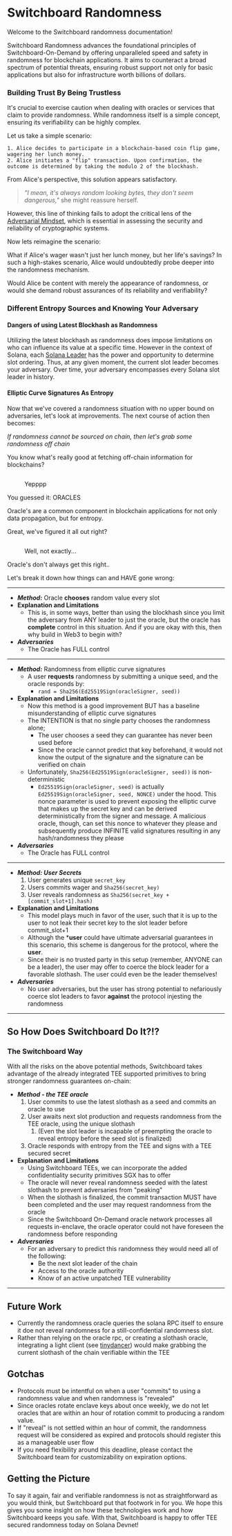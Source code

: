 # Switchboard   Randomness

Welcome to the Switchboard randomness documentation!

Switchboard Randomness advances the foundational principles of Switchboard-On-Demand by offering unparalleled speed and safety in randomness for blockchain applications. It aims to counteract a broad spectrum of potential threats, ensuring robust support not only for basic applications but also for infrastructure worth billions of dollars.

### Building Trust By Being Trustless

It's crucial to exercise caution when dealing with oracles or services that claim to provide randomness. While randomness itself is a simple concept, ensuring its verifiability can be highly complex.

Let us take a simple scenario:

```
1. Alice decides to participate in a blockchain-based coin flip game, wagering her lunch money.
2. Alice initiates a "flip" transaction. Upon confirmation, the outcome is determined by taking the modulo 2 of the blockhash.
```

From Alice's perspective, this solution appears satisfactory.

> _"I mean, it's always random looking bytes, they don't seem dangerous,"_ she might reassure herself.

However, this line of thinking fails to adopt the critical lens of the [Adversarial Mindset](https://papers.ssrn.com/sol3/papers.cfm?abstract\_id=3573099), which is essential in assessing the security and reliability of cryptographic systems.

Now lets reimagine the scenario:

What if Alice's wager wasn't just her lunch money, but her life's savings? In such a high-stakes scenario, Alice would undoubtedly probe deeper into the randomness mechanism.

Would Alice be content with merely the appearance of randomness, or would she demand robust assurances of its reliability and verifiability?

### Different Entropy Sources and Knowing Your Adversary

#### Dangers of using Latest Blockhash as Randomness

Utilizing the latest blockhash as randomness does impose limitations on who can influence its value at a specific time. However in the context of Solana, each [Solana Leader](https://docs.solanalabs.com/consensus/leader-rotation) has the power and opportunity to determine slot ordering. Thus, at any given moment, the current slot leader becomes your adversary. Over time, your adversary encompasses every Solana slot leader in history.

#### Elliptic Curve Signatures As Entropy

Now that we've covered a randomness situation with no upper bound on adversaries, let's look at improvements. The next course of action then becomes:

_If randomness cannot be sourced on chain, then let's grab some randomness off chain_

You know what's really good at fetching off-chain information for blockchains?

<figure><img src="../.gitbook/assets/spaces_Sgm72uKz5YhjYH7GcbB5_uploads_CAee9wEae0N0GAD5DNCo_giphy-1-1.webp" alt=""><figcaption><p>Yepppp</p></figcaption></figure>

You guessed it: ORACLES

Oracle's are a common component in blockchain applications for not only data propagation, but for entropy.

Great, we've figured it all out right?

<figure><img src="../.gitbook/assets/spaces_Sgm72uKz5YhjYH7GcbB5_uploads_CqSKZ72JHlQyumzv8pWu_giphy-2.webp" alt=""><figcaption><p>Well, not exactly...</p></figcaption></figure>

Oracle's don't always get this right..

Let's break it down how things can and HAVE gone wrong:

***

* _**Method:**_ Oracle **chooses** random value every slot
* **Explanation and Limitations**
  * This is, in some ways, better than using the blockhash since you limit the adversary from ANY leader to just the oracle, but the oracle has **complete** control in this situation. And if you are okay with this, then why build in Web3 to begin with?
* _**Adversaries**_
  * The Oracle has FULL control

***

* _**Method:**_ Randomness from elliptic curve signatures
  * A user **requests** randomness by submitting a unique seed, and the oracle responds by:
    * `rand = Sha256(Ed25519Sign(oracleSigner, seed))`
* **Explanation and Limitations**
  * Now this method is a good improvement BUT has a baseline misunderstanding of elliptic curve signatures
  * The INTENTION is that no single party chooses the randomness alone;
    * The user chooses a seed they can guarantee has never been used before
    * Since the oracle cannot predict that key beforehand, it would not know the output of the signature and the signature can be verified on chain
  * Unfortunately, `Sha256(Ed25519Sign(oracleSigner, seed))` is non-deterministic
    * `Ed25519Sign(oracleSigner, seed)` is actually `Ed25519Sign(oracleSigner, seed, NONCE)` under the hood. This nonce parameter is used to prevent exposing the elliptic curve that makes up the secret key and can be derived deterministically from the signer and message. A malicious oracle, though, can set this nonce to whatever they please and subsequently produce INFINITE valid signatures resulting in any hash/randomness they please
* _**Adversaries**_
  * The Oracle has FULL control

***

* _**Method: User Secrets**_
  1. User generates unique `secret_key`
  2. Users commits wager and `Sha256(secret_key)`
  3. User reveals randomness as `Sha256(secret_key + [commit_slot+1].hash)`
* **Explanation and Limitations**
  * This model plays much in favor of the user, such that it is up to the user to not leak their secret key to the slot leader before commit\_slot+1
  * Although the \***user** could have ultimate adversarial guarantees in this scenario, this scheme is dangerous for the protocol, where the **user**.
  * Since their is no trusted party in this setup (remember, ANYONE can be a leader), the user may offer to coerce the block leader for a favorable slothash. The user could even be the leader themselves!
* _**Adversaries**_
  * No user adversaries, but the user has strong potential to nefariously coerce slot leaders to favor **against** the protocol injesting the randomness

***

## So How Does Switchboard Do It?!?

### The Switchboard Way

With all the risks on the above potential methods, Switchboard takes advantage of the already integrated TEE supported primitives to bring stronger randomness guarantees on-chain:

* _**Method - the TEE oracle**_
  1. User commits to use the latest slothash as a seed and commits an oracle to use
  2. User awaits next slot production and requests randomness from the TEE oracle, using the unique slothash
     1. (Even the slot leader is incapable of preempting the oracle to reveal entropy before the seed slot is finalized)
  3. Oracle responds with entropy from the TEE and signs with a TEE secured secret
* **Explanation and Limitations**
  * Using Switchboard TEEs, we can incorporate the added confidentiality security primitives SGX has to offer
  * The oracle will never reveal randomness seeded with the latest slothash to prevent adversaries from "peaking"
  * When the slothash is finalized, the commit transaction MUST have been completed and the user may request randomness from the oracle
  * Since the Switchboard On-Demand oracle network processes all requests in-enclave, the oracle operator could not have foreseen the randomness before responding
* _**Adversaries**_
  * For an adversary to predict this randomness they would need all of the following:
    * Be the next slot leader of the chain
    * Access to the oracle authority
    * Know of an active unpatched TEE vulnerability

***

## Future Work

* Currently the randomness oracle queries the solana RPC itself to ensure it doe not reveal randomness for a still-confidential randomness slot.
* Rather than relying on the oracle rpc, or creating a slothash oracle, integrating a light client (see [tinydancer](https://docs.tinydancer.io/)) would make grabbing the current slothash of the chain verifiable within the TEE

## Gotchas

* Protocols must be intentful on when a user "commits" to using a randomness value and when randomness is "revealed"
* Since oracles rotate enclave keys about once weekly, we do not let oracles that are within an hour of rotation commit to producing a random value.
* If "reveal" is not settled within an hour of commit, the randomness request will be considered as expired and protocols should register this as a manageable user flow
* If you need flexibility around this deadline, please contact the Switchboard team for customizability on expiration options.

## Getting the Picture

To say it again, fair and verifiable randomness is not as straightforward as you would think, but Switchboard put that footwork in for you. We hope this gives you some insight on how these technologies work and how Switchboard keeps you safe. With that, Switchboard is happy to offer TEE secured randomness today on Solana Devnet!

